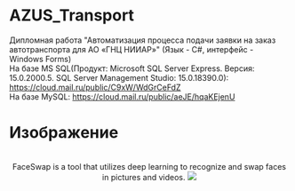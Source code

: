 # AZUS_Transport
Дипломная работа "Автоматизация процесса подачи заявки на заказ автотранспорта для AO «ГНЦ НИИАР»" (Язык - С#, интерфейс - Windows Forms)  
На базе MS SQL(Продукт: Microsoft SQL Server Express. Версия: 15.0.2000.5. SQL Server Management Studio: 15.0.18390.0): https://cloud.mail.ru/public/C9xW/WdGrCeFdZ  
На базе MySQL: https://cloud.mail.ru/public/aeJE/hqaKEjenU
# Изображение
<p align="center">
  <br />FaceSwap is a tool that utilizes deep learning to recognize and swap faces in pictures and videos.
  <a href="https://faceswap.dev"><img src="https://i.imgur.com/zHvjHnb.png"></img></a>
</p>
